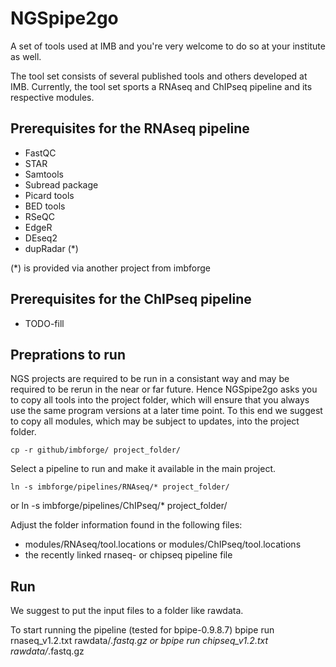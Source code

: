 # NGSpipe2go #
A set of tools used at IMB and you're very welcome to do so at your institute as well.

The tool set consists of several published tools and others developed at IMB.
Currently, the tool set sports a RNAseq and ChIPseq pipeline and its respective modules.

## Prerequisites for the RNAseq pipeline ##
- FastQC
- STAR
- Samtools
- Subread package
- Picard tools
- BED tools
- RSeQC
- EdgeR
- DEseq2
- dupRadar (*)

(*) is provided via another project from imbforge

## Prerequisites for the ChIPseq pipeline ##
- TODO-fill

## Preprations to run ##
NGS projects are required to be run in a consistant way and may be required to be rerun in the near or far future. Hence NGSpipe2go asks you to copy all tools into the project folder, which will ensure that you always use the same program versions at a later time point.
To this end we suggest to copy all modules, which may be subject to updates, into the project folder.

    cp -r github/imbforge/ project_folder/

Select a pipeline to run and make it available in the main project.

    ln -s imbforge/pipelines/RNAseq/* project_folder/
or 
    ln -s imbforge/pipelines/ChIPseq/* project_folder/

Adjust the folder information found in the following files:
- modules/RNAseq/tool.locations or modules/ChIPseq/tool.locations
- the recently linked rnaseq- or chipseq pipeline file

## Run ##

We suggest to put the input files to a folder like rawdata.

To start running the pipeline (tested for bpipe-0.9.8.7)
    bpipe run rnaseq_v1.2.txt rawdata/*.fastq.gz
or
    bpipe run chipseq_v1.2.txt rawdata/*.fastq.gz